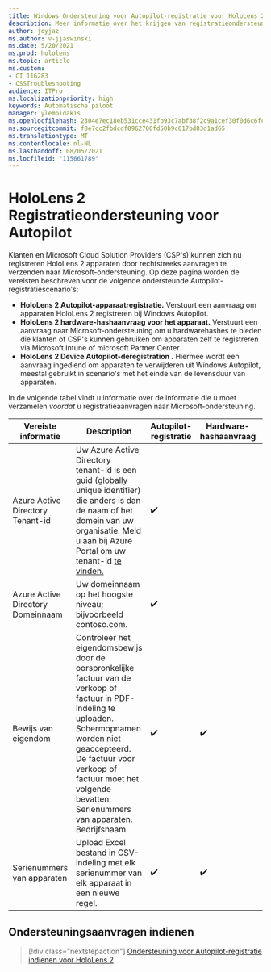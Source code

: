 ```yaml
---
title: Windows Ondersteuning voor Autopilot-registratie voor HoloLens 2
description: Meer informatie over het krijgen van registratieondersteuning voor Autopilot op HoloLens 2 apparaten.
author: joyjaz
ms.author: v-jjaswinski
ms.date: 5/20/2021
ms.prod: hololens
ms.topic: article
ms.custom:
- CI 116283
- CSSTroubleshooting
audience: ITPro
ms.localizationpriority: high
keywords: Automatische piloot
manager: ylempidakis
ms.openlocfilehash: 2304e7ec18eb531cce431fb93c7abf38f2c9a1cef30f0d6c6fcaac6c95281f8e
ms.sourcegitcommit: f8e7cc2fbdcdf8962700fd50b9c017bd83d1ad65
ms.translationtype: MT
ms.contentlocale: nl-NL
ms.lasthandoff: 08/05/2021
ms.locfileid: "115661789"
---
```

# <a name="hololens-2-registration-support-for-autopilot"></a>HoloLens 2 Registratieondersteuning voor Autopilot

Klanten en Microsoft Cloud Solution Providers (CSP's) kunnen zich nu registreren HoloLens 2 apparaten door rechtstreeks aanvragen te verzenden naar Microsoft-ondersteuning. Op deze pagina worden de vereisten beschreven voor de volgende ondersteunde Autopilot-registratiescenario's:

- **HoloLens 2 Autopilot-apparaatregistratie.** Verstuurt een aanvraag om apparaten HoloLens 2 registreren bij Windows Autopilot.
- **HoloLens 2 hardware-hashaanvraag voor het apparaat.** Verstuurt een aanvraag naar Microsoft-ondersteuning om u hardwarehashes te bieden die klanten of CSP's kunnen gebruiken om apparaten zelf te registreren via Microsoft Intune of microsoft Partner Center.
- **HoloLens 2 Device Autopilot-deregistration .** Hiermee wordt een aanvraag ingediend om apparaten te verwijderen uit Windows Autopilot, meestal gebruikt in scenario's met het einde van de levensduur van apparaten.

In de volgende tabel vindt u informatie over de informatie die u moet verzamelen *voordat* u registratieaanvragen naar Microsoft-ondersteuning.

| Vereiste informatie | Description | Autopilot-registratie  | Hardware-hashaanvraag | Autopilot-registratie |
------------|-------------------------------|--------------------------------------------------|------------------------------|--------------------------------|
|  Azure Active Directory Tenant-id    |    Uw Azure Active Directory tenant-id is een guid (globally unique identifier) die anders is dan de naam of het domein van uw organisatie.    Meld u aan bij Azure Portal om uw tenant-id [te vinden.](https://portal.azure.com/#blade/Microsoft_AAD_IAM/ActiveDirectoryMenuBlade/Properties)    |     ✔️                         |                              |                         ✔️                        |
|  Azure Active Directory Domeinnaam    |   Uw domeinnaam op het hoogste niveau; bijvoorbeeld contoso.com.    |     ✔️                         |                              |                         ✔️                        |
|  Bewijs van eigendom    |   Controleer het eigendomsbewijs door de oorspronkelijke factuur van de verkoop of factuur in PDF-indeling te uploaden. Schermopnamen worden niet geaccepteerd. De factuur voor verkoop of factuur moet het volgende bevatten: Serienummers van apparaten. Bedrijfsnaam.     |     ✔️                         |              ✔️                |                         ✔️                        |
|  Serienummers van apparaten    |   Upload Excel bestand in CSV-indeling met elk serienummer van elk apparaat in een nieuwe regel.     |     ✔️                         |              ✔️                |                         ✔️                        |

## <a name="submit-support-requests"></a>Ondersteuningsaanvragen indienen

> [!div class="nextstepaction"]
> [Ondersteuning voor Autopilot-registratie indienen voor HoloLens 2](https://prod.support.services.microsoft.com/supportrequestform/0d8bf192-cab7-6d39-143d-5a17840b9f5f)
